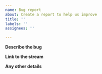 ```yaml
---
name: Bug report
about: Create a report to help us improve
title: ''
labels: ''
assignees: ''

---
```


**Describe the bug**
<!-- A clear and concise description of what the bug is, ideally with a screenshot of what looked wrong -->

**Link to the stream**
<!-- Add a link to the timestamp where the issue happened. Find the stream on the youtube channel because the Twitch videos only last 2 weeks https://www.youtube.com/channel/UCKZPKwkEhyiCEIisAqKimYQ -->

**Any other details**

